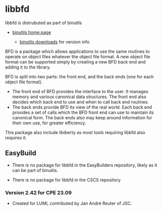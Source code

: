 # libbfd 

libbfd is distrubuted as part of binutils 

-   [binutils home page](https://www.gnu.org/software/binutils/)
  
    -   [binutils downloads](https://ftp.gnu.org/gnu/binutils/) for version info

BFD is a package which allows applications to use the same routines to operate
on object files whatever the object file format. A new object file format can
be supported simply by creating a new BFD back end and adding it to the library.

BFD is split into two parts: the front end, and the back ends (one for each
object file format).

-   The front end of BFD provides the interface to the user. It manages memory
    and various canonical data structures. The front end also decides which back
    end to use and when to call back end routines.
-   The back ends provide BFD its view of the real world. Each back end provides
    a set of calls which the BFD front end can use to maintain its canonical
    form. The back ends also may keep around information for their own use, for
    greater efficiency.

This package also include libiberty as most tools requiring libbfd also
requires it.

## EasyBuild

-   There is no package for libbfd in the EasyBuilders repository, likely as it can be part of binutils.

-   There is no package for libbfd in the CSCS repository


### Version 2.42 for CPE 23.09

-   Created for LUMI, contributed by Jan André Reuter of JSC.
  
